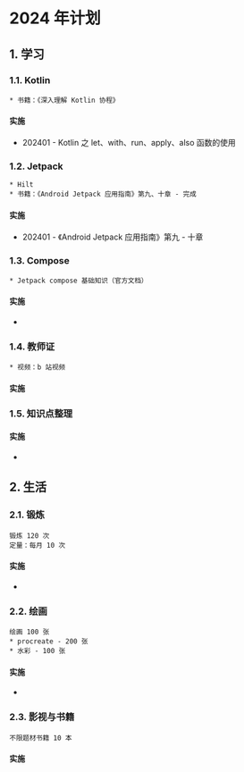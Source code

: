 # 2024 年计划

## 1. 学习

### 1.1. Kotlin

```
* 书籍：《深入理解 Kotlin 协程》
```

#### 实施

* 202401 - Kotlin 之 let、with、run、apply、also 函数的使用

### 1.2. Jetpack

```
* Hilt
* 书籍：《Android Jetpack 应用指南》第九、十章 - 完成
```

#### 实施

* 202401 - 《Android Jetpack 应用指南》第九 - 十章

### 1.3. Compose

```
* Jetpack compose 基础知识（官方文档）
```

#### 实施

* 

### 1.4. 教师证

```
* 视频：b 站视频
```

#### 实施

### 1.5. 知识点整理

#### 实施

* 

## 2. 生活

### 2.1. 锻炼

```
锻炼 120 次
定量：每月 10 次
```

#### 实施

* 

### 2.2. 绘画

```
绘画 100 张
* procreate - 200 张
* 水彩 - 100 张
```

#### 实施

* 

### 2.3. 影视与书籍

```
不限题材书籍 10 本
```

#### 实施

